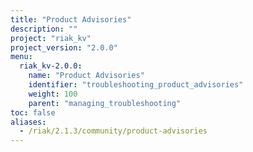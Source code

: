 ```yaml
---
title: "Product Advisories"
description: ""
project: "riak_kv"
project_version: "2.0.0"
menu:
  riak_kv-2.0.0:
    name: "Product Advisories"
    identifier: "troubleshooting_product_advisories"
    weight: 100
    parent: "managing_troubleshooting"
toc: false
aliases:
  - /riak/2.1.3/community/product-advisories
---
```


